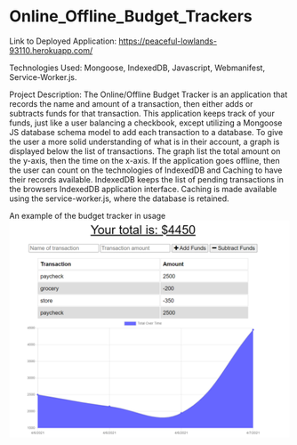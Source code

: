 # Online_Offline_Budget_Trackers

Link to Deployed Application: https://peaceful-lowlands-93110.herokuapp.com/

Technologies Used: Mongoose, IndexedDB, Javascript, Webmanifest, Service-Worker.js.

Project Description: The Online/Offline Budget Tracker is an application that records the name and amount of a transaction, then either adds or subtracts funds for that transaction. This application keeps track of your funds, just like a user balancing a checkbook, except utilizing a Mongoose JS database schema model to add each transaction to a database. To give the user a more solid understanding of what is in their account, a graph is displayed below the list of transactions. The graph list the total amount on the y-axis, then the time on the x-axis. If the application goes offline, then the user can count on the technologies of IndexedDB and Caching to have their records available. IndexedDB keeps the list of pending transactions in the browsers IndexedDB application interface. Caching is made available using the service-worker.js, where the database is retained.

An example of the budget tracker in usage
![](assets/budgettracker.png)